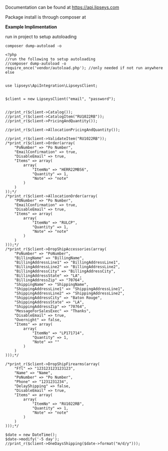 Documentation can be found at https://api.lipseys.com

Package install is through composer at 


**Example Implimentation**

run in project to setup autoloading

````composer dump-autoload -o````

````
<?php
//run the following to setup autoloading
//composer dump-autoload -o
require_once('vendor/autoload.php'); //only needed if not run anywhere else


use lipseys\ApiIntegration\LipseysClient;


$client = new LipseysClient("email", "password");


//print_r($client->Catalog());
//print_r($client->CatalogItem("RU1022RB"));
//print_r($client->PricingAndQuantity());

//print_r($client->AllocationPricingAndQuantity());

//print_r($client->ValidateItem("RU1022RB"));
/*print_r($client->Order(array(
    "PoNumber" => "Po Number",
    "EmailConfirmation" => true,
    "DisableEmail" => true,
    "Items" => array(
        array(
            "ItemNo" => "HERR22MBS6",
            "Quantity" => 1,
            "Note" => "note"
        )
    )
));*/
/*print_r($client->AllocationOrder(array(
    "PONumber" => "Po Number",
    "EmailConfirmation" => true,
    "DisableEmail" => true,
    "Items" => array(
        array(
            "ItemNo" => "RULCP",
            "Quantity" => 1,
            "Note" => "note"
        )
    )
)));*/
/*print_r($client->DropShipAccessories(array(
    "PoNumber" => "PoNumber",
    "BillingName" => "BillingName",
    "BillingAddressLine1" => "BillingAddressLine1",
    "BillingAddressLine2" => "BillingAddressLine2",
    "BillingAddressCity" => "BillingAddressCity",
    "BillingAddressState" => "LA",
    "BillingAddressZip" => "70764",
    "ShippingName" => "ShippingName",
    "ShippingAddressLine1" => "ShippingAddressLine1",
	"ShippingAddressLine2" => "ShippingAddressLine2",
	"ShippingAddressCity" => "Baton Rouge",
	"ShippingAddressState" => "LA",
	"ShippingAddressZip" => "70764",
	"MessageForSalesExec" => "Thanks",
    "DisableEmail" => true,
    "Overnight" => false,
    "Items" => array(
        array(
            "ItemNo" => "LP171714",
            "Quantity" => 1,
            "Note" => ""
        )
    )
)));*/

/*print_r($client->DropShipFirearms(array(
    "Ffl" => "123123123123123",
    "Name" => "Name",
    "PoNumber" => "Po Number",
    "Phone" => "1231231234",
    "DelayShipping" => false,
    "DisableEmail" => true,
    "Items" => array(
        array(
            "ItemNo" => "RU1022RB",
            "Quantity" => 1,
            "Note" => "note"
        )
    )
)));*/

$date = new DateTime();
$date->modify('-5 day');
//print_r($client->OneDaysShipping($date->format("m/d/y")));
````